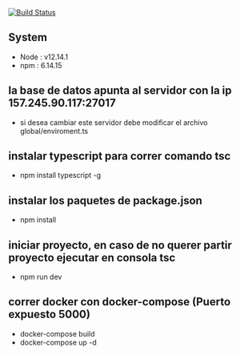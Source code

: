 [![Build Status](https://drone.smartworld.cl/api/badges/smartworld1/micro-tour-tours/status.svg)](https://drone.smartworld.cl/smartworld1/micro-tour-tours)

## System
- Node              : v12.14.1 
- npm               : 6.14.15


## la base de datos apunta al servidor con la ip 157.245.90.117:27017
- si desea cambiar este servidor debe modificar el archivo global/enviroment.ts

## instalar typescript para correr comando tsc 
- npm install typescript -g

## instalar los paquetes de package.json 
- npm install

## iniciar proyecto, en caso de no querer partir proyecto ejecutar en consola tsc
- npm run dev


## correr docker con docker-compose (Puerto expuesto 5000)
- docker-compose build
- docker-compose up -d




